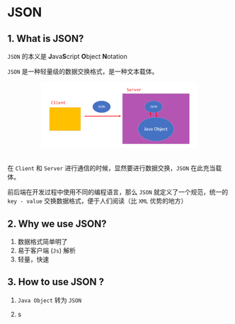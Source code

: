 # JSON

## 1. What is JSON?

`JSON` 的本义是  **J**ava**S**cript **O**bject **N**otation

`JSON` 是一种轻量级的数据交换格式，是一种文本载体。

<div align="center"> <img src="image-20200427125802968.png" width="70%"/> </div><br>



在 `Client` 和 `Server` 进行通信的时候，显然要进行数据交换，`JSON` 在此充当载体。

前后端在开发过程中使用不同的编程语言，那么 `JSON` 就定义了一个规范，统一的 `key - value` 交换数据格式，便于人们阅读（比 `XML` 优势的地方）





## 2. Why we use JSON?

1. 数据格式简单明了
2. 易于客户端 (`Js`) 解析
3. 轻量，快速



## 3. How to use JSON ?

1. `Java Object` 转为 `JSON`











1. s

   